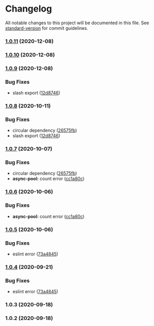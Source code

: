 # Changelog

All notable changes to this project will be documented in this file. See [standard-version](https://github.com/conventional-changelog/standard-version) for commit guidelines.

### [1.0.11](https://github.com/planjs/utils/compare/stable-1.0.8...stable-1.0.11) (2020-12-08)

### [1.0.10](https://github.com/planjs/utils/compare/stable-1.0.9...stable-1.0.10) (2020-12-08)

### [1.0.9](https://github.com/planjs/utils/compare/stable-1.0.7...stable-1.0.9) (2020-12-08)


### Bug Fixes

* slash export ([12d8746](https://github.com/planjs/utils/commit/12d874607cfb3a54f9a253900645f37de0edf2fb))

### [1.0.8](https://github.com/planjs/utils/compare/stable-1.0.6...stable-1.0.8) (2020-10-11)


### Bug Fixes

* circular dependency ([26575fb](https://github.com/planjs/utils/commit/26575fb17c9aa7221b91de2d164c484e5aae48c8))
* slash export ([12d8746](https://github.com/planjs/utils/commit/12d874607cfb3a54f9a253900645f37de0edf2fb))

### [1.0.7](https://github.com/planjs/utils/compare/stable-1.0.4...stable-1.0.7) (2020-10-07)


### Bug Fixes

* circular dependency ([26575fb](https://github.com/planjs/utils/commit/26575fb17c9aa7221b91de2d164c484e5aae48c8))
* **async-pool:** count error ([cc1a80c](https://github.com/planjs/utils/commit/cc1a80c0a233b54f81730ef1b7bb802c15ddb2d4))

### [1.0.6](https://github.com/planjs/utils/compare/stable-1.0.5...stable-1.0.6) (2020-10-06)


### Bug Fixes

* **async-pool:** count error ([cc1a80c](https://github.com/planjs/utils/commit/cc1a80c0a233b54f81730ef1b7bb802c15ddb2d4))

### [1.0.5](https://github.com/planjs/utils/compare/stable-1.0.3...stable-1.0.5) (2020-10-06)


### Bug Fixes

* eslint error ([73a4845](https://github.com/planjs/utils/commit/73a48450c111bd9410f6dca3ee1f9b7f37328f72))

### [1.0.4](https://github.com/planjs/utils/compare/stable-1.0.3...stable-1.0.4) (2020-09-21)


### Bug Fixes

* eslint error ([73a4845](https://github.com/planjs/utils/commit/73a48450c111bd9410f6dca3ee1f9b7f37328f72))

### 1.0.3 (2020-09-18)

### 1.0.2 (2020-09-18)
